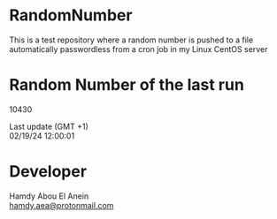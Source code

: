 # RandomNumber    
This is a test repository where a random number is pushed to a file automatically passwordless from a cron job in my Linux CentOS server    
# Random Number of the last run   
10430
      
Last update (GMT +1)    
02/19/24 12:00:01
# Developer    
Hamdy Abou El Anein   
hamdy.aea@protonmail.com
